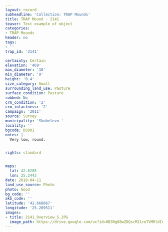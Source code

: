```yaml
---
layout: record
subheadline: 'Collection: TRAP Mounds'
title: TRAP Mound - 2141
teaser: Test example of object
categories:
- TRAP Mounds
header: no
tags:
- ''
trap_id: '2141'

certainty: Certain
elevation: '469'
max_diameter: '10'
min_diameter: '9'
height: '0.4'
size_category: Small
surrounding_land_use: Pasture
surface_condition: Pasture
robbed: No
crm_condition: '2'
crm_intactness: '2'
campaign: '2011'
source: Survey
municipality: 'Skobelevo '
locality: ''
bgcode: DS001
notes: |-
  Very low, round.


rights: standard


maps:
  lat: 42.6285
  lon: 25.2442
date: 2018-04-11
land_use_source: Photo
photo: Good
bg_code: ''
akb_code: ''
latitude: '42.668867'
longitude: '25.209511'
images:
- title: 2141_Overview_S.JPG
  image_path: https://drive.google.com/uc?id=0B3Rg88wZDQscM21reTVMRldIdWM
---
```

